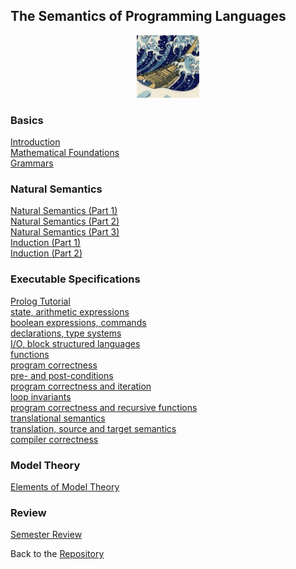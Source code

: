 ## The Semantics of Programming Languages

<center>
<img src="https://raw.githubusercontent.com/lutzhamel/CSC501/main/notes/images/hokusai.jpeg"
  width="100" height="100">
</center>


### Basics

[Introduction](https://lutzhamel.github.io/CSC501/notes/csc501-ln001.pdf)<br>
[Mathematical Foundations](https://lutzhamel.github.io/CSC501/notes/csc501-ln001a.pdf)<br>
[Grammars](https://lutzhamel.github.io/CSC501/notes/csc501-ln003.pdf)<br>

### Natural Semantics

[Natural Semantics (Part 1)](https://lutzhamel.github.io/CSC501/notes/csc501-ln004.pdf)<br>
[Natural Semantics (Part 2)](https://lutzhamel.github.io/CSC501/notes/csc501-ln005.pdf)<br>
[Natural Semantics (Part 3)](https://lutzhamel.github.io/CSC501/notes/csc501-ln006.pdf)<br>
[Induction (Part 1)](https://lutzhamel.github.io/CSC501/notes/csc501-ln007.pdf)<br>
[Induction (Part 2)](https://lutzhamel.github.io/CSC501/notes/csc501-ln008.pdf)<br>

### Executable Specifications

[Prolog Tutorial](https://lutzhamel.github.io/CSC501/notes/prolog-tutorial.pdf)<br>
[state, arithmetic expressions](https://lutzhamel.github.io/CSC501/notes/csc501-ln009.pdf)<br>
[boolean expressions, commands](https://lutzhamel.github.io/CSC501/notes/csc501-ln010.pdf)<br>
[declarations, type systems](https://lutzhamel.github.io/CSC501/notes/csc501-ln011.pdf)<br>
[I/O, block structured languages](https://lutzhamel.github.io/CSC501/notes/csc501-ln012.pdf)<br>
[functions](https://lutzhamel.github.io/CSC501/notes/csc501-ln013.pdf)<br>
[program correctness](https://lutzhamel.github.io/CSC501/notes/csc501-ln014.pdf)<br>
[pre- and post-conditions](https://lutzhamel.github.io/CSC501/notes/csc501-ln015.pdf)<br>
[program correctness and iteration](https://lutzhamel.github.io/CSC501/notes/csc501-ln016.pdf)<br>
[loop invariants](https://lutzhamel.github.io/CSC501/notes/csc501-ln017.pdf)<br>
[program correctness and recursive functions](https://lutzhamel.github.io/CSC501/notes/csc501-ln018.pdf)<br>
[translational semantics](https://lutzhamel.github.io/CSC501/notes/csc501-ln019.pdf)<br>
[translation, source and target semantics](https://lutzhamel.github.io/CSC501/notes/csc501-ln020.pdf)<br>
[compiler correctness](https://lutzhamel.github.io/CSC501/notes/csc501-ln021.pdf)<br>

### Model Theory

[Elements of Model Theory](https://lutzhamel.github.io/CSC501/notes/csc501-ln022.pdf)<br>

### Review

[Semester Review](https://lutzhamel.github.io/CSC501/notes/semester-review.pdf)<br>

Back to the [Repository](https://github.com/lutzhamel/CSC501)
